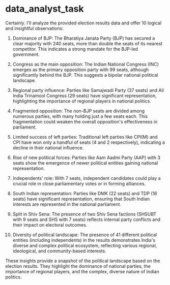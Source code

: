 # data_analyst_task

Certainly. I'll analyze the provided election results data and offer 10 logical and insightful observations:

1. Dominance of BJP: The Bharatiya Janata Party (BJP) has secured a clear majority with 240 seats, more than double the seats of its nearest competitor. This indicates a strong mandate for the BJP-led government.

2. Congress as the main opposition: The Indian National Congress (INC) emerges as the primary opposition party with 99 seats, although significantly behind the BJP. This suggests a bipolar national political landscape.

3. Regional party influence: Parties like Samajwadi Party (37 seats) and All India Trinamool Congress (29 seats) have significant representation, highlighting the importance of regional players in national politics.

4. Fragmented opposition: The non-BJP seats are divided among numerous parties, with many holding just a few seats each. This fragmentation could weaken the overall opposition's effectiveness in parliament.

5. Limited success of left parties: Traditional left parties like CPI(M) and CPI have won only a handful of seats (4 and 2 respectively), indicating a decline in their national influence.

6. Rise of new political forces: Parties like Aam Aadmi Party (AAP) with 3 seats show the emergence of newer political entities gaining national representation.

7. Independents' role: With 7 seats, independent candidates could play a crucial role in close parliamentary votes or in forming alliances.

8. South Indian representation: Parties like DMK (22 seats) and TDP (16 seats) have significant representation, ensuring that South Indian interests are represented in the national parliament.

9. Split in Shiv Sena: The presence of two Shiv Sena factions (SHSUBT with 9 seats and SHS with 7 seats) reflects internal party conflicts and their impact on electoral outcomes.

10. Diversity of political landscape: The presence of 41 different political entities (including independents) in the results demonstrates India's diverse and complex political ecosystem, reflecting various regional, ideological, and community-based interests.

These insights provide a snapshot of the political landscape based on the election results. They highlight the dominance of national parties, the importance of regional players, and the complex, diverse nature of Indian politics.
